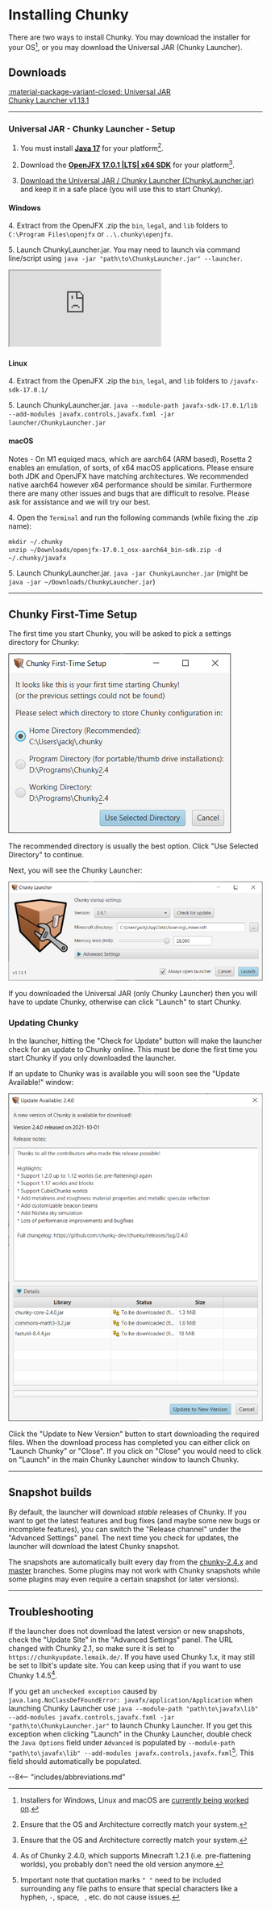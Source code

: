 # Installing Chunky

There are two ways to install Chunky. You may download the installer for your OS[^1],
or you may download the Universal JAR (Chunky Launcher).

[^1]: Installers for Windows, Linux and macOS are [currently being worked on](https://github.com/leMaik/chunky-launcher-standalone).

## Downloads

<!-- soon
<a href="https://chunky.llbit.se/download.html" class="md-button">:material-microsoft-windows: Windows<br><btnsub>Installer (beta)</btnsub></a>
<a href="https://chunky.llbit.se/download.html" class="md-button">:material-linux: Linux<br><btnsub>Debian package (beta)</btnsub></a>
<a href="https://chunky.llbit.se/download.html" class="md-button">:material-apple: macOS<br><btnsub>DMG image (beta)</btnsub></a>
-->
<a href="https://chunkyupdate.lemaik.de/ChunkyLauncher.jar" class="md-button">:material-package-variant-closed: Universal JAR <br><btnsub>Chunky Launcher v1.13.1</btnsub></a>

---

### Universal JAR - Chunky Launcher - Setup

 1. You must install [**Java 17**](https://adoptium.net/) for your platform[^4].

 2. Download the [**OpenJFX 17.0.1 |LTS| x64 SDK**](https://gluonhq.com/products/javafx/) for your platform[^4].

 3. [Download the Universal JAR / Chunky Launcher (ChunkyLauncher.jar)](http://chunkyupdate.lemaik.de/ChunkyLauncher.jar) and keep it
    in a safe place (you will use this to start Chunky).

#### Windows

 <span>4.</span> Extract from the OpenJFX .zip the `bin`, `legal`, and `lib` folders to `C:\Program Files\openjfx` or `..\.chunky\openjfx`.
 
 <span>5.</span> Launch ChunkyLauncher.jar. You may need to launch via command line/script using `java -jar "path\to\ChunkyLauncher.jar" --launcher`.

<div class="video-wrap">
  <div class="video-container">
	<iframe src="https://www.youtube.com/embed/GTUhZVjatPY"></iframe>
  </div>
</div>

#### Linux

 <span>4.</span> Extract from the OpenJFX .zip the `bin`, `legal`, and `lib` folders to `/javafx-sdk-17.0.1/`

 <span>5.</span> Launch ChunkyLauncher.jar. `java --module-path javafx-sdk-17.0.1/lib --add-modules javafx.controls,javafx.fxml -jar launcher/ChunkyLauncher.jar`

#### macOS

Notes - On M1 equiqed macs, which are aarch64 (ARM based), Rosetta 2 enables an emulation, of sorts, of x64 macOS applications. Please ensure both JDK and OpenJFX have matching architectures. We recommended native aarch64 however x64 performance should be similar. Furthermore there are many other issues and bugs that are difficult to resolve. Please ask for assistance and we will try our best.


<span>4.</span> Open the `Terminal` and run the following commands (while fixing the .zip name):
	
	mkdir ~/.chunky
	unzip ~/Downloads/openjfx-17.0.1_osx-aarch64_bin-sdk.zip -d ~/.chunky/javafx

 <span>5.</span> Launch ChunkyLauncher.jar. `java -jar ChunkyLauncher.jar` (might be 
`java -jar ~/Downloads/ChunkyLauncher.jar`)

---

## Chunky First-Time Setup

The first time you start Chunky, you will be asked to pick a settings directory for Chunky:

![First time setup](../img/getting_started/chunky_first-time_setup.png)

The recommended directory is usually the best option. Click "Use Selected Directory" to continue.

Next, you will see the Chunky Launcher:

![Launcher](../img/getting_started/chunky_launcher.png)

If you downloaded the Universal JAR (only Chunky Launcher) then you will have to update Chunky, otherwise can click "Launch" to start Chunky.

### Updating Chunky

In the launcher, hitting the "Check for Update" button will make the launcher check for an update to Chunky online.
This must be done the first time you start Chunky if you only downloaded the launcher.

If an update to Chunky was is available you will soon see the "Update Available!" window:

![Update available](../img/getting_started/chunky_update_available_2.4.0.png)

Click the "Update to New Version" button to start downloading the required files.
When the download process has completed you can either click on "Launch Chunky" or "Close". If you click on "Close" you would need to click on "Launch" in the main Chunky Launcher window to launch Chunky.

---

## Snapshot builds

By default, the launcher will download _stable_ releases of Chunky. If you want to get the latest features and bug fixes (and maybe some new bugs or incomplete features), you can switch the "Release channel" under the "Advanced Settings" panel. The next time you check for updates, the launcher will download the latest Chunky snapshot.

The snapshots are automatically built every day from the [chunky-2.4.x](https://github.com/chunky-dev/chunky/tree/chunky-2.4.x) and [master](https://github.com/chunky-dev/chunky/commits/master) branches. Some plugins may not work with Chunky snapshots while some plugins may even require a certain snapshot (or later versions).

---

## Troubleshooting

If the launcher does not download the latest version or new snapshots, check the "Update Site" in the "Advanced Settings" panel. The URL changed with Chunky 2.1, so make sure it is set to `https://chunkyupdate.lemaik.de/`. If you have used Chunky 1.x, it may still be set to llbit's update site. You can keep using that if you want to use Chunky 1.4.5[^2].

If you get an `unchecked exception` caused by `java.lang.NoClassDefFoundError: javafx/application/Application` when launching Chunky Launcher use `java --module-path "path\to\javafx\lib" --add-modules javafx.controls,javafx.fxml -jar "path\to\ChunkyLauncher.jar"` to launch Chunky Launcher. If you get this exception when clicking "Launch" in the Chunky Launcher, double check the `Java Options` field under `Advanced` is populated by `--module-path "path\to\javafx\lib" --add-modules javafx.controls,javafx.fxml`[^3]. This field should automatically be populated.

[^2]: As of Chunky 2.4.0, which supports Minecraft 1.2.1 (i.e. pre-flattening worlds), you probably don't need the old version anymore.

[^3]: Important note that quotation marks `" "` need to be included surrounding any file paths to ensure that special characters like a hyphen, `-`, space, ` `, etc. do not cause issues.

[^4]: Ensure that the OS and Architecture correctly match your system.


--8<-- "includes/abbreviations.md"
